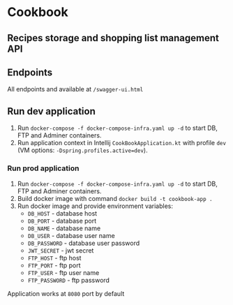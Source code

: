 # Cookbook

## Recipes storage and shopping list management API

## Endpoints

All endpoints and available at `/swagger-ui.html`

## Run dev application

1. Run `docker-compose -f docker-compose-infra.yaml up -d` to start DB, FTP and Adminer containers.
2. Run application context in Intellij `CookBookApplication.kt` with profile `dev` (VM options: `-Dspring.profiles.active=dev`).

### Run prod application

1. Run `docker-compose -f docker-compose-infra.yaml up -d` to start DB, FTP and Adminer containers.
2. Build docker image with command `docker build -t cookbook-app .`
3. Run docker image and provide environment variables:
    * `DB_HOST` - database host
    * `DB_PORT` - database port
    * `DB_NAME` - database name
    * `DB_USER` - database user name
    * `DB_PASSWORD` - database user password
    * `JWT_SECRET` - jwt secret
    * `FTP_HOST` - ftp host
    * `FTP_PORT` - ftp port
    * `FTP_USER` - ftp user name
    * `FTP_PASSWORD` - ftp password

Application works at `8080` port by default